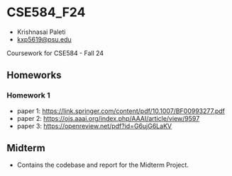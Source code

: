 # CSE584_F24
- Krishnasai Paleti 
- kxp5619@psu.edu

Coursework for CSE584 - Fall 24
## Homeworks
### Homework 1
- paper 1: https://link.springer.com/content/pdf/10.1007/BF00993277.pdf
- paper 2: https://ojs.aaai.org/index.php/AAAI/article/view/9597
- paper 3: https://openreview.net/pdf?id=G6ujG6LaKV

## Midterm

- Contains the codebase and report for the Midterm Project.